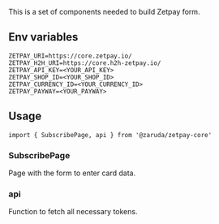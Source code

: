 This is a set of components needed to build Zetpay form.

## Env variables

```
ZETPAY_URI=https://core.zetpay.io/
ZETPAY_H2H_URI=https://core.h2h-zetpay.io/
ZETPAY_API_KEY=<YOUR_API_KEY>
ZETPAY_SHOP_ID=<YOUR_SHOP_ID>
ZETPAY_CURRENCY_ID=<YOUR_CURRENCY_ID>
ZETPAY_PAYWAY=<YOUR_PAYWAY>
```

## Usage

```
import { SubscribePage, api } from '@zaruda/zetpay-core'
```

### SubscribePage

Page with the form to enter card data.

### api

Function to fetch all necessary tokens.
